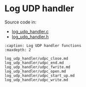 # Log UDP handler

Source code in:

- [log_udp_handler.c](https://github.com/artgins/yunetas/blob/main/kernel/c/gobj-c/src/log_udp_handler.c)
- [log_udp_handler.h](https://github.com/artgins/yunetas/blob/main/kernel/c/gobj-c/src/log_udp_handler.h)


```{toctree}
:caption: Log UDP handler functions
:maxdepth: 2

log_udp_handler/udpc_close.md
log_udp_handler/udpc_end.md
log_udp_handler/udpc_fwrite.md
log_udp_handler/udpc_open.md
log_udp_handler/udpc_start_up.md
log_udp_handler/udpc_write.md


```
